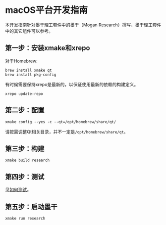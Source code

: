 # macOS平台开发指南
本开发指南针对墨干理工套件中的墨干（Mogan Research）撰写，墨干理工套件中的其它组件可以参考。

## 第一步：安装xmake和xrepo
对于Homebrew:
```
brew install xmake qt
brew install pkg-config
```

有时候需要保持xrepo是最新的，以保证使用最新的依赖的构建定义。
```
xrepo update-repo
```

## 第二步：配置
```
xmake config --yes -c --qt=/opt/homebrew/share/qt/
```
请按需调整Qt相关目录，并不一定是`/opt/homebrew/share/qt`。

## 第三步：构建
```
xmake build research
```

## 第四步：测试
见[如何测试](Test.md)。

## 第五步：启动墨干
``` bash
xmake run research
```
